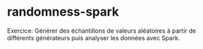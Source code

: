 # randomness-spark
Exercice: Générer des échantillons de valeurs aléatoires à partir de différents générateurs puis analyser les données avec Spark.
